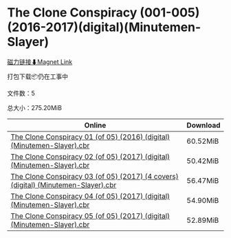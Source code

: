 # The Clone Conspiracy (001-005)(2016-2017)(digital)(Minutemen-Slayer)

[磁力链接⬇Magnet Link](magnet:?xt=urn:btih:2f6bb042315dd46ec53b77d70367db519f554039&dn=The%20Clone%20Conspiracy%20%28001-005%29%282016-2017%29%28digital%29%28Minutemen-Slayer%29)

打包下载📦仍在工事中

文件数：5

总大小：275.20MiB

Online | Download
--- | ---
[The Clone Conspiracy 01 (of 05) (2016) (digital) (Minutemen-Slayer).cbr](https://github.com/alicewish/markdown/blob/master/comic/Clone-Conspiracy-01-of-05-2016-digital-Minutemen-Slayer-cbr.md) | 60.52MiB
[The Clone Conspiracy 02 (of 05) (2017) (digital) (Minutemen-Slayer).cbr](https://github.com/alicewish/markdown/blob/master/comic/Clone-Conspiracy-02-of-05-2017-digital-Minutemen-Slayer-cbr.md) | 50.42MiB
[The Clone Conspiracy 03 (of 05) (2017) (4 covers) (digital) (Minutemen-Slayer).cbr](https://github.com/alicewish/markdown/blob/master/comic/Clone-Conspiracy-03-of-05-2017-4-covers-digital-Minutemen-Slayer-cbr.md) | 56.47MiB
[The Clone Conspiracy 04 (of 05) (2017) (digital) (Minutemen-Slayer).cbr](https://github.com/alicewish/markdown/blob/master/comic/Clone-Conspiracy-04-of-05-2017-digital-Minutemen-Slayer-cbr.md) | 54.90MiB
[The Clone Conspiracy 05 (of 05) (2017) (digital) (Minutemen-Slayer).cbr](https://github.com/alicewish/markdown/blob/master/comic/Clone-Conspiracy-05-of-05-2017-digital-Minutemen-Slayer-cbr.md) | 52.89MiB